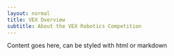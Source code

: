 ```yaml
---
layout: normal
title: VEX Overview
subtitle: About the VEX Robotics Competition
---
```

Content goes here, can be styled with html or markdown
